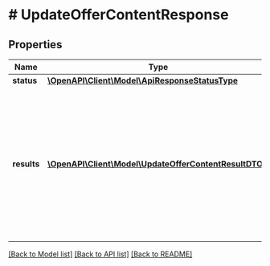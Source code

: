 # # UpdateOfferContentResponse

## Properties

Name | Type | Description | Notes
------------ | ------------- | ------------- | -------------
**status** | [**\OpenAPI\Client\Model\ApiResponseStatusType**](ApiResponseStatusType.md) |  | [optional]
**results** | [**\OpenAPI\Client\Model\UpdateOfferContentResultDTO[]**](UpdateOfferContentResultDTO.md) | Ошибки и предупреждения, которые появились при обработке переданных значений. Каждый элемент списка соответствует одному товару.  Если ошибок и предупреждений нет, поле не передается. | [optional]

[[Back to Model list]](../../README.md#models) [[Back to API list]](../../README.md#endpoints) [[Back to README]](../../README.md)
